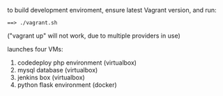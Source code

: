 to build development enviroment, ensure latest Vagrant version, and run:

```
==> ./vagrant.sh
```
("vagrant up" will not work, due to multiple providers in use)



launches four VMs:

1) codedeploy php environment (virtualbox)
2) mysql database (virtualbox)
3) jenkins box (virtualbox)
4) python flask environment (docker)
